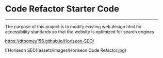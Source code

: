 # Code Refactor Starter Code
---
The purpose of this project is to modify existing web design html for accessibility standards so that the website is optimized for search engines

https://dtoomey156.github.io/Horiseon-SEO/

![Horiseon SEO](assets/images/Horiseon Code Refactor.jpg)